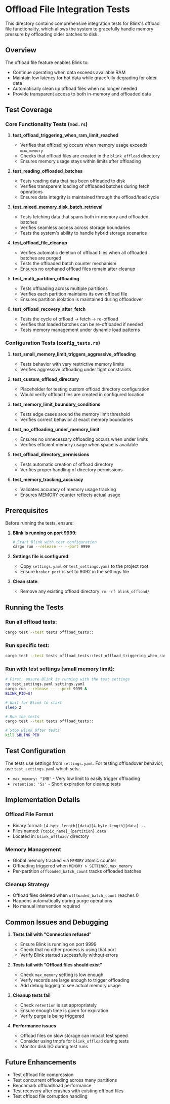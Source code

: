 # Offload File Integration Tests

This directory contains comprehensive integration tests for Blink's offload file functionality, which allows the system to gracefully handle memory pressure by offloading older batches to disk.

## Overview

The offload file feature enables Blink to:
- Continue operating when data exceeds available RAM
- Maintain low latency for hot data while gracefully degrading for older data
- Automatically clean up offload files when no longer needed
- Provide transparent access to both in-memory and offloaded data

## Test Coverage

### Core Functionality Tests (`mod.rs`)

1. **test_offload_triggering_when_ram_limit_reached**
   - Verifies that offloading occurs when memory usage exceeds `max_memory`
   - Checks that offload files are created in the `blink_offload` directory
   - Ensures memory usage stays within limits after offloading

2. **test_reading_offloaded_batches**
   - Tests reading data that has been offloaded to disk
   - Verifies transparent loading of offloaded batches during fetch operations
   - Ensures data integrity is maintained through the offload/load cycle

3. **test_mixed_memory_disk_batch_retrieval**
   - Tests fetching data that spans both in-memory and offloaded batches
   - Verifies seamless access across storage boundaries
   - Tests the system's ability to handle hybrid storage scenarios

4. **test_offload_file_cleanup**
   - Verifies automatic deletion of offload files when all offloaded batches are purged
   - Tests the offloaded batch counter mechanism
   - Ensures no orphaned offload files remain after cleanup

5. **test_multi_partition_offloading**
   - Tests offloading across multiple partitions
   - Verifies each partition maintains its own offload file
   - Ensures partition isolation is maintained during offloadover

6. **test_offload_recovery_after_fetch**
   - Tests the cycle of offload → fetch → re-offload
   - Verifies that loaded batches can be re-offloaded if needed
   - Tests memory management under dynamic load patterns

### Configuration Tests (`config_tests.rs`)

1. **test_small_memory_limit_triggers_aggressive_offloading**
   - Tests behavior with very restrictive memory limits
   - Verifies aggressive offloading under tight constraints

2. **test_custom_offload_directory**
   - Placeholder for testing custom offload directory configuration
   - Would verify offload files are created in configured location

3. **test_memory_limit_boundary_conditions**
   - Tests edge cases around the memory limit threshold
   - Verifies correct behavior at exact memory boundaries

4. **test_no_offloading_under_memory_limit**
   - Ensures no unnecessary offloading occurs when under limits
   - Verifies efficient memory usage when space is available

5. **test_offload_directory_permissions**
   - Tests automatic creation of offload directory
   - Verifies proper handling of directory permissions

6. **test_memory_tracking_accuracy**
   - Validates accuracy of memory usage tracking
   - Ensures MEMORY counter reflects actual usage

## Prerequisites

Before running the tests, ensure:

1. **Blink is running on port 9999**:
   ```bash
   # Start Blink with test configuration
   cargo run --release -- --port 9999
   ```

2. **Settings file is configured**:
   - Copy `settings.yaml` or `test_settings.yaml` to the project root
   - Ensure `broker_port` is set to 9092 in the settings file

3. **Clean state**:
   - Remove any existing offload directory: `rm -rf blink_offload/`

## Running the Tests

### Run all offload tests:
```bash
cargo test --test tests offload_tests::
```

### Run specific test:
```bash
cargo test --test tests offload_tests::test_offload_triggering_when_ram_limit_reached
```

### Run with test settings (small memory limit):
```bash
# First, ensure Blink is running with the test settings
cp test_settings.yaml settings.yaml
cargo run --release -- --port 9999 &
BLINK_PID=$!

# Wait for Blink to start
sleep 2

# Run the tests
cargo test --test tests offload_tests::

# Stop Blink after tests
kill $BLINK_PID
```

## Test Configuration

The tests use settings from `settings.yaml`. For testing offloadover behavior, use `test_settings.yaml` which sets:
- `max_memory: "1MB"` - Very low limit to easily trigger offloading
- `retention: '5s'` - Short expiration for cleanup tests

## Implementation Details

### Offload File Format
- Binary format: `[4-byte length][data][4-byte length][data]...`
- Files named: `{topic_name}_{partition}.data`
- Located in: `blink_offload/` directory

### Memory Management
- Global memory tracked via `MEMORY` atomic counter
- Offloading triggered when `MEMORY > SETTINGS.max_memory`
- Per-partition `offloaded_batch_count` tracks offloaded batches

### Cleanup Strategy
- Offload files deleted when `offloaded_batch_count` reaches 0
- Happens automatically during purge operations
- No manual intervention required

## Common Issues and Debugging

1. **Tests fail with "Connection refused"**
   - Ensure Blink is running on port 9999
   - Check that no other process is using that port
   - Verify Blink started successfully without errors

2. **Tests fail with "Offload files should exist"**
   - Check `max_memory` setting is low enough
   - Verify records are large enough to trigger offloading
   - Add debug logging to see actual memory usage

2. **Cleanup tests fail**
   - Check `retention` is set appropriately
   - Ensure enough time is given for expiration
   - Verify purge is being triggered

3. **Performance issues**
   - Offload files on slow storage can impact test speed
   - Consider using tmpfs for `blink_offload` during tests
   - Monitor disk I/O during test runs

## Future Enhancements

- Test offload file compression
- Test concurrent offloading across many partitions
- Benchmark offload/load performance
- Test recovery after crashes with existing offload files
- Test offload file corruption handling
